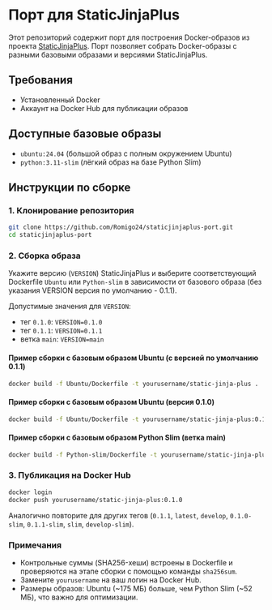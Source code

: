 # Порт для StaticJinjaPlus

Этот репозиторий содержит порт для построения Docker-образов из проекта [StaticJinjaPlus](https://github.com/MrDave/StaticJinjaPlus). Порт позволяет собрать Docker-образы с разными базовыми образами и версиями StaticJinjaPlus.

## Требования
- Установленный Docker
- Аккаунт на Docker Hub для публикации образов

## Доступные базовые образы
- `ubuntu:24.04` (большой образ с полным окружением Ubuntu)
- `python:3.11-slim` (лёгкий образ на базе Python Slim)

## Инструкции по сборке

### 1. Клонирование репозитория
```bash
git clone https://github.com/Romigo24/staticjinjaplus-port.git
cd staticjinjaplus-port
```
### 2. Сборка образа
Укажите версию (`VERSION`) StaticJinjaPlus и выберите соответствующий Dockerfile `Ubuntu` или `Python-slim` в зависимости от базового образа (без указания VERSION версия по умолчанию - 0.1.1).

Допустимые значения для `VERSION`:
- тег `0.1.0`: `VERSION=0.1.0`
- тег `0.1.1`: `VERSION=0.1.1`
- ветка `main`: `VERSION=main`

#### Пример сборки с базовым образом Ubuntu (с версией по умолчанию 0.1.1)
```bash
docker build -f Ubuntu/Dockerfile -t yourusername/static-jinja-plus .
```
#### Пример сборки с базовым образом Ubuntu (версия 0.1.0)
```bash
docker build -f Ubuntu/Dockerfile -t yourusername/static-jinja-plus:0.1.0 --build-arg VERSION=0.1.0 .
```
#### Пример сборки с базовым образом Python Slim (ветка main)
```bash
docker build -f Python-slim/Dockerfile -t yourusername/static-jinja-plus:main --build-arg VERSION=main .
```

### 3. Публикация на Docker Hub
```bash
docker login
docker push yourusername/static-jinja-plus:0.1.0
```
Аналогично повторите для других тегов (`0.1.1`, `latest`, `develop`, `0.1.0-slim`, `0.1.1-slim`, `slim`, `develop-slim`).
### Примечания
- Контрольные суммы (SHA256-хеши) встроены в Dockerfile и проверяются на этапе сборки с помощью команды `sha256sum`. 
- Замените `yourusername` на ваш логин на Docker Hub.
- Размеры образов: Ubuntu (~175 МБ) больше, чем Python Slim (~52 МБ), что важно для оптимизации.
